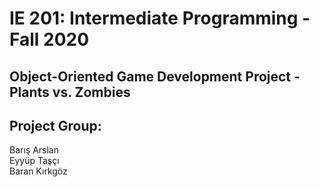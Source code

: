 # IE 201: Intermediate Programming - Fall 2020
## Object-Oriented Game Development Project - Plants vs. Zombies

## Project Group:
Barış Arslan<br>
Eyyüp Taşçı<br>
Baran Kırkgöz


